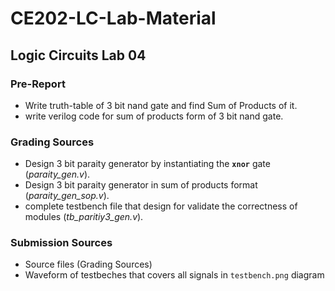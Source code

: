 # CE202-LC-Lab-Material

## Logic Circuits Lab 04

### Pre-Report
* Write truth-table of 3 bit nand gate and find Sum of Products of it.
* write verilog code for sum of products form of 3 bit nand gate.

### Grading Sources

* Design 3 bit paraity generator by instantiating the **`xnor`** gate (*paraity_gen.v*).
* Design 3 bit paraity generator in sum of products format (*paraity_gen_sop.v*).
* complete  testbench file that design for validate the correctness of modules (*tb_paritiy3_gen.v*).

### Submission Sources
* Source files (Grading Sources)
* Waveform of testbeches that covers all signals in `testbench.png` diagram
